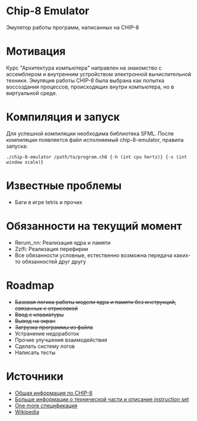 # Chip-8 Emulator
Эмулятор работы программ, написанных на CHIP-8

# Мотивация
Курс "Архитектура компьютера" направлен на знакомство с ассемблером и внутренним устройством электронной вычислительной техники. Эмуляция работы CHIP-8 была выбрана как попытка воссоздания процессов, происходящих внутри компьютера, но в виртуальной среде.

# Компиляция и запуск
Для успешной компиляции необходима библиотека SFML. После компиляции появляется файл исполняемый chip-8-emulator, правила запуска:
```
./chip-8-emulator /path/to/program.ch8 {-h (int cpu hertz)} {-s (int window scale)}
```

# Известные проблемы
- Баги в игре tetris и прочих

# Обязанности на текущий момент
- Rerum_nn: Реализация ядра и памяти
- Zzifi: Реализация перефирии
- Все обязанности условные, естественно возможна передача каких-то обязанностей друг другу

# Roadmap
- ~~Базовая логика работы модели ядра и памяти без инструкций, связанных с отрисовкой~~
- ~~Ввод с клавиатуры~~
- ~~Вывод на экран~~
- ~~Загрузка программы из файла~~
- Устранение недоработок
- Прочие улучшения взаимодействия
- Сделать систему логов
- Написать тесты

# Источники
- [Общая информация по CHIP-8](https://github.com/mattmikolay/chip-8/wiki/Mastering-CHIP%E2%80%908)
- [Больше информации о технической части и описание instruction set](http://devernay.free.fr/hacks/chip8/C8TECH10.HTM)
- [One more спецификация](https://tonisagrista.com/blog/2021/chip8-spec/)
- [Wikipedia](https://en.wikipedia.org/wiki/CHIP-8)
